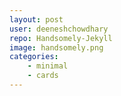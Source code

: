 ```yaml
---
layout: post
user: deeneshchowdhary
repo: Handsomely-Jekyll
image: handsomely.png
categories: 
    - minimal
    - cards
---
```



